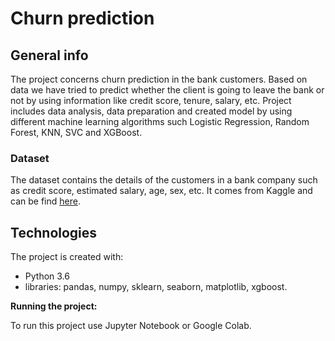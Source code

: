 # Churn prediction


## General info
The project concerns churn prediction in the bank customers. Based on data we have tried to predict whether the client is going to leave the bank or not by using information like credit score, tenure, salary, etc. Project includes data analysis, data preparation and created model by using different machine learning algorithms such Logistic Regression, Random Forest, KNN, SVC and XGBoost.

### Dataset
The dataset contains the details of the customers in a bank company such as credit score, estimated salary, age, sex, etc. It comes from Kaggle and can be find 
[here](https://www.kaggle.com/shubh0799/churn-modelling).

## Technologies
The project is created with:
- Python 3.6
- libraries: pandas, numpy, sklearn, seaborn, matplotlib, xgboost.

**Running the project:**

To run this project use Jupyter Notebook or Google Colab.
